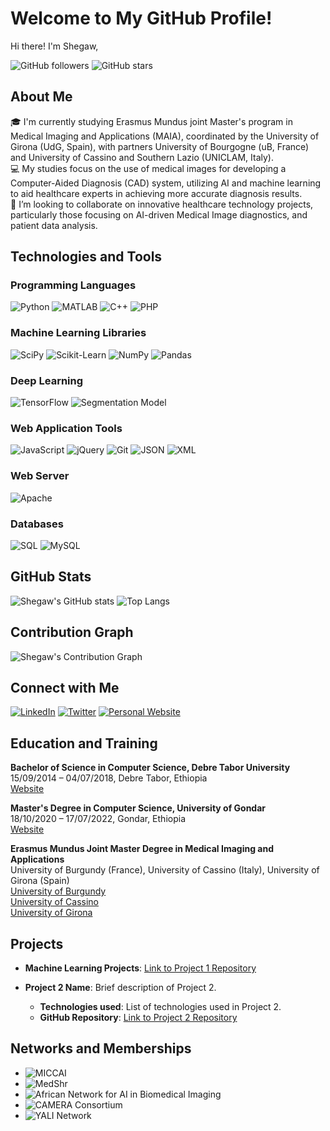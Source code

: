 # Welcome to My GitHub Profile!

Hi there! I'm Shegaw,

![GitHub followers](https://img.shields.io/github/followers/ZeNibret?style=social)
![GitHub stars](https://img.shields.io/github/stars/ZeNibret?style=social)

## About Me

🎓 I'm currently studying Erasmus Mundus joint Master's program in Medical Imaging and Applications (MAIA), coordinated by the University of Girona (UdG, Spain), with partners University of Bourgogne (uB, France) and University of Cassino and Southern Lazio (UNICLAM, Italy).  
💻 My studies focus on the use of medical images for developing a Computer-Aided Diagnosis (CAD) system, utilizing AI and machine learning to aid healthcare experts in achieving more accurate diagnosis results.  
👯 I’m looking to collaborate on innovative healthcare technology projects, particularly those focusing on AI-driven Medical Image diagnostics, and patient data analysis.  

## Technologies and Tools

### Programming Languages
![Python](https://img.shields.io/badge/Python-3-blue?style=flat&logo=python)
![MATLAB](https://img.shields.io/badge/MATLAB-R2021a-orange?style=flat&logo=mathworks)
![C++](https://img.shields.io/badge/C++-blue?style=flat&logo=c%2B%2B)
![PHP](https://img.shields.io/badge/PHP-7.4-blue?style=flat&logo=php)

### Machine Learning Libraries
![SciPy](https://img.shields.io/badge/SciPy-1.7.0-blue?style=flat&logo=scipy)
![Scikit-Learn](https://img.shields.io/badge/Scikit--Learn-0.24.2-orange?style=flat&logo=scikit-learn)
![NumPy](https://img.shields.io/badge/NumPy-1.21.1-blue?style=flat&logo=numpy)
![Pandas](https://img.shields.io/badge/Pandas-1.3.1-purple?style=flat&logo=pandas)

### Deep Learning
![TensorFlow](https://img.shields.io/badge/TensorFlow-2.5.0-orange?style=flat&logo=tensorflow)
![Segmentation Model](https://img.shields.io/badge/Segmentation--Model-1.0.1-blue?style=flat)

### Web Application Tools
![JavaScript](https://img.shields.io/badge/JavaScript-ES6+-yellow?style=flat&logo=javascript)
![jQuery](https://img.shields.io/badge/jQuery-3.6.0-blue?style=flat&logo=jquery)
![Git](https://img.shields.io/badge/Git-2.24.3-red?style=flat&logo=git)
![JSON](https://img.shields.io/badge/JSON-Data-orange?style=flat&logo=json)
![XML](https://img.shields.io/badge/XML-Data-blue?style=flat)

### Web Server
![Apache](https://img.shields.io/badge/Apache-2.4-blue?style=flat&logo=apache)

### Databases
![SQL](https://img.shields.io/badge/SQL-Database-blue?style=flat)
![MySQL](https://img.shields.io/badge/MySQL-8.0-blue?style=flat&logo=mysql)

## GitHub Stats

![Shegaw's GitHub stats](https://github-readme-stats.vercel.app/api?username=ZeNibret&show_icons=true&theme=radical)
![Top Langs](https://github-readme-stats.vercel.app/api/top-langs/?username=ZeNibret&layout=compact&theme=radical)

## Contribution Graph

![Shegaw's Contribution Graph](https://activity-graph.herokuapp.com/graph?username=ZeNibret&theme=react-dark)

## Connect with Me

[![LinkedIn](https://img.shields.io/badge/LinkedIn-Shegaw%20Nibret%20Gelaw-blue?style=flat&logo=linkedin)](https://www.linkedin.com/in/shegaw-nibret-gelaw-b8b077168/)
[![Twitter](https://img.shields.io/badge/Twitter-@ze_nibret-blue?style=flat&logo=twitter)](https://x.com/ze_nibret)
[![Personal Website](https://img.shields.io/badge/Website-YourWebsite-blue?style=flat&logo=wordpress)](https://yourwebsite.com)

## Education and Training

**Bachelor of Science in Computer Science, Debre Tabor University**  
15/09/2014 – 04/07/2018, Debre Tabor, Ethiopia  
[Website](https://dtu.edu.et/)

**Master's Degree in Computer Science, University of Gondar**  
18/10/2020 – 17/07/2022, Gondar, Ethiopia  
[Website](https://www.uog.edu.et/)

**Erasmus Mundus Joint Master Degree in Medical Imaging and Applications**  
University of Burgundy (France), University of Cassino (Italy), University of Girona (Spain)  
[University of Burgundy](https://en.u-bourgogne.fr/)  
[University of Cassino](https://www.unicas.it/)  
[University of Girona](https://www.udg.edu/en/)

## Projects
  - **Machine Learning Projects**: [Link to Project 1 Repository](#)

- **Project 2 Name**: Brief description of Project 2.
  - **Technologies used**: List of technologies used in Project 2.
  - **GitHub Repository**: [Link to Project 2 Repository](#)




## Networks and Memberships

- ![MICCAI](https://img.shields.io/badge/MICCAI-Medical%20Image%20Computing%20and%20Computer%20Assisted%20Intervention-blue?style=flat&logo=miccai)
- ![MedShr](https://img.shields.io/badge/MedShr-Community-blue?style=flat&logo=medshr)
- ![African Network for AI in Biomedical Imaging](https://img.shields.io/badge/African%20Network%20for%20AI%20in%20Biomedical%20Imaging-Member-green?style=flat&logo=ai)
- ![CAMERA Consortium](https://img.shields.io/badge/CAMERA%20Consortium-Member-orange?style=flat&logo=camera)
- ![YALI Network](https://img.shields.io/badge/YALI%20Network-Member-blue?style=flat&logo=yali)


